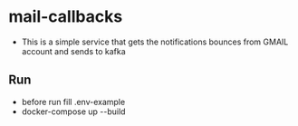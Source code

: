 # mail-callbacks

- This is a simple service that gets the notifications bounces from GMAIL account and sends to kafka

## Run

- before run fill .env-example
- docker-compose up --build
